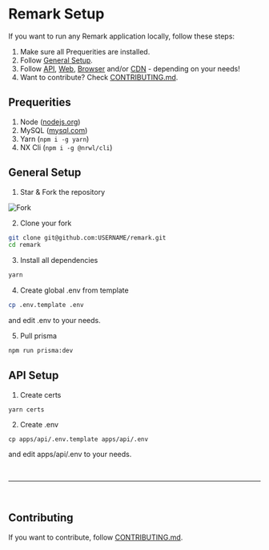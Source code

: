 # Remark Setup

If you want to run any Remark application locally, follow these steps:

1. Make sure all Prequerities are installed.
2. Follow [General Setup](SETUP.md#General-Setup).
3. Follow [API](SETUP.md#API-Setup), [Web](SETUP.md#Web-Setup), [Browser](SETIP.md#Browser-Setup) and/or [CDN](SETIP.md#CDN-Setup) - depending on your needs!
4. Want to contribute? Check [CONTRIBUTING.md](CONTRIBUTING.md).

## Prequerities

1. Node ([nodejs.org](https://nodejs.org/en/download/))
2. MySQL ([mysql.com](https://www.mysql.com/de/downloads/))
3. Yarn (`npm i -g yarn`)
4. NX Cli (`npm i -g @nrwl/cli`)

## General Setup

1. Star & Fork the repository

![Fork](https://imgur.com/GeR5OCY.png)

2. Clone your fork

```bash
git clone git@github.com:USERNAME/remark.git
cd remark
```

3. Install all dependencies

```bash
yarn
```

4. Create global .env from template

```bash
cp .env.template .env
```

and edit .env to your needs.

5. Pull prisma

```bash
npm run prisma:dev
```

## API Setup

1. Create certs

```
yarn certs
```

2. Create .env

```
cp apps/api/.env.template apps/api/.env
```

and edit apps/api/.env to your needs.

<br />

---

<br />

## Contributing

If you want to contribute, follow [CONTRIBUTING.md](CONTRIBUTING.md).
